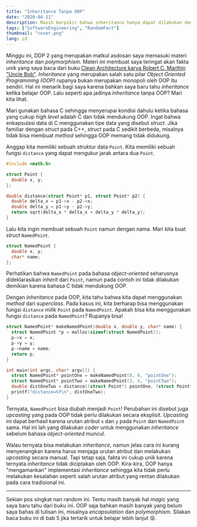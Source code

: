```yaml
---
title: "Inheritance Tanpa OOP"
date: "2020-04-11"
description: Masih berpikir bahwa inheritance hanya dapat dilakukan dengan OOP? Baca pos ini dan ubah pemikiran tersebut.
tags: ["SoftwareEngineering", "RandomFact"]
thumbnail: "cover.png"
lang: id
---
```


Minggu ini, DDP 2 yang merupakan matkul asdosan saya memasuki materi _inheritance_ dan _polymorphism_.
Materi ini membuat saya teringat akan fakta unik yang saya baca dari buku [Clean Architecture karya Robert C. Marthin "Uncle Bob"](https://www.goodreads.com/book/show/18043011-clean-architecture).
_Inheritance_ yang merupakan salah satu pilar _Object Oriented Programming (OOP)_ rupanya bukan merupakan monopoli oleh OOP itu sendiri.
Hal ini menarik bagi saya karena bahkan saya baru tahu _inheritance_ ketika belajar OOP.
Lalu seperti apa jadinya _inheritance_ tanpa OOP? Mari kita lihat.

Mari gunakan bahasa C sehingga menyerupai kondisi dahulu ketika bahasa yang cukup *high level* adalah C dan tidak mendukung OOP.
Ingat bahwa enkapsulasi data di C menggunakan tipe data yang disebut _struct_.
Jika familiar dengan _struct_ pada C++, _struct_ pada C sedikit berbeda, misalnya tidak bisa membuat _method_ sehingga OOP memang tidak didukung.

Anggap kita memiliki sebuah struktur data `Point`.
Kita memiliki sebuah fungsi `distance` yang dapat mengukur jarak antara dua `Point`.
```C
#include <math.h>

struct Point {
  double x, y;
};

double distance(struct Point* p1, struct Point* p2) {
  double delta_x = p1->x - p2->x;
  double delta_y = p1->y - p2->y;
  return sqrt(delta_x * delta_x + delta_y * delta_y);
}
```

Lalu kita ingin membuat sebuah `Point` namun dengan nama. Mari kita buat _struct_ `NamedPoint`.
```C
struct NamedPoint {
  double x, y;
  char* name;
};
```
Perhatikan bahwa `NamedPoint` pada bahasa _object-oriented_ seharusnya dideklarasikan _inherit_ dari `Point`, namun pada contoh ini tidak dilakukan demikian karena bahasa C tidak mendukung OOP.

Dengan _inheritance_ pada OOP, kita tahu bahwa kita dapat menggunakan _method_ dari _superclass_.
Pada kasus ini, kita berharap bisa menggunakan fungsi `distance` milik `Point` pada `NamedPoint`.
Apakah bisa kita menggunakan fungsi `distance` pada `NamedPoint`? Rupanya bisa!
```C
struct NamedPoint* makeNamedPoint(double x, double y, char* name) {
  struct NamedPoint *p = malloc(sizeof(struct NamedPoint));
  p->x = x;
  p->y = y;
  p->name = name;
  return p;
}

int main(int argc, char* argv[]) {
  struct NamedPoint* pointOne = makeNamedPoint(0, 0, "pointOne");
  struct NamedPoint* pointTwo = makeNamedPoint(3, 4, "pointTwo");
  double distOneTwo = distance((struct Point*) pointOne, (struct Point*) pointTwo);
  printf("distance=%f\n", distOneTwo);
}
```

Ternyata, `NamedPoint` bisa diubah menjadi `Point`!
Perubahan ini disebut juga _upcasting_ yang pada OOP tidak perlu dilakukan secara eksplisit.
_Upcasting_ ini dapat berhasil karena urutan atribut `x` dan `y` pada `Point` dan `NamedPoint` sama.
Hal ini lah yang dilakukan _coder_ untuk menggunakan _inheritance_ sebelum bahasa _object-oriented_ muncul.

Walau ternyata bisa melakukan _inheritance_, namun jelas cara ini kurang menyenangkan karena harus menjaga urutan atribut dan melakukan _upcasting_ secara manual.
Tapi tetap saja, fakta ini cukup unik karena ternyata _inheritance_ tidak diciptakan oleh OOP.
Kira-kira, OOP hanya "mengamankan" implementasi _inheritance_ sehingga kita tidak perlu melakukan kesalahan seperti salah urutan atribut yang rentan dilakukan pada cara tradisional ini.

<hr class="section-divider" />

Sekian pos singkat nan random ini. Tentu masih banyak hal _magic_ yang saya baru tahu dari buku ini. OOP saja bahkan masih banyak yang belum saya bahas di tulisan ini, misalnya _encapsulation_ dan _polymorphism_. Silakan baca buku ini di bab 5 jika tertarik untuk belajar lebih lanjut :stuck_out_tongue_closed_eyes:.

